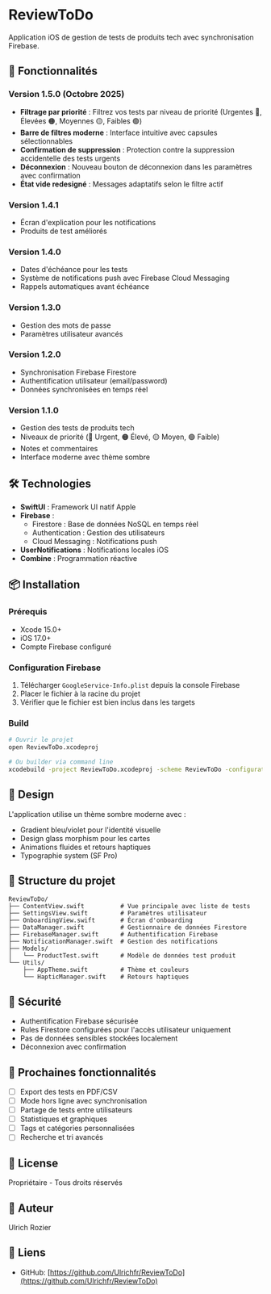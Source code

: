 # ReviewToDo

Application iOS de gestion de tests de produits tech avec synchronisation Firebase.

## 📱 Fonctionnalités

### Version 1.5.0 (Octobre 2025)
- **Filtrage par priorité** : Filtrez vos tests par niveau de priorité (Urgentes 🔴, Élevées 🟠, Moyennes 🟡, Faibles 🟢)
- **Barre de filtres moderne** : Interface intuitive avec capsules sélectionnables
- **Confirmation de suppression** : Protection contre la suppression accidentelle des tests urgents
- **Déconnexion** : Nouveau bouton de déconnexion dans les paramètres avec confirmation
- **État vide redesigné** : Messages adaptatifs selon le filtre actif

### Version 1.4.1
- Écran d'explication pour les notifications
- Produits de test améliorés

### Version 1.4.0
- Dates d'échéance pour les tests
- Système de notifications push avec Firebase Cloud Messaging
- Rappels automatiques avant échéance

### Version 1.3.0
- Gestion des mots de passe
- Paramètres utilisateur avancés

### Version 1.2.0
- Synchronisation Firebase Firestore
- Authentification utilisateur (email/password)
- Données synchronisées en temps réel

### Version 1.1.0
- Gestion des tests de produits tech
- Niveaux de priorité (🔴 Urgent, 🟠 Élevé, 🟡 Moyen, 🟢 Faible)
- Notes et commentaires
- Interface moderne avec thème sombre

## 🛠 Technologies

- **SwiftUI** : Framework UI natif Apple
- **Firebase** :
  - Firestore : Base de données NoSQL en temps réel
  - Authentication : Gestion des utilisateurs
  - Cloud Messaging : Notifications push
- **UserNotifications** : Notifications locales iOS
- **Combine** : Programmation réactive

## 📦 Installation

### Prérequis
- Xcode 15.0+
- iOS 17.0+
- Compte Firebase configuré

### Configuration Firebase
1. Télécharger `GoogleService-Info.plist` depuis la console Firebase
2. Placer le fichier à la racine du projet
3. Vérifier que le fichier est bien inclus dans les targets

### Build
```bash
# Ouvrir le projet
open ReviewToDo.xcodeproj

# Ou builder via command line
xcodebuild -project ReviewToDo.xcodeproj -scheme ReviewToDo -configuration Debug
```

## 🎨 Design

L'application utilise un thème sombre moderne avec :
- Gradient bleu/violet pour l'identité visuelle
- Design glass morphism pour les cartes
- Animations fluides et retours haptiques
- Typographie system (SF Pro)

## 📝 Structure du projet

```
ReviewToDo/
├── ContentView.swift          # Vue principale avec liste de tests
├── SettingsView.swift         # Paramètres utilisateur
├── OnboardingView.swift       # Écran d'onboarding
├── DataManager.swift          # Gestionnaire de données Firestore
├── FirebaseManager.swift      # Authentification Firebase
├── NotificationManager.swift  # Gestion des notifications
├── Models/
│   └── ProductTest.swift      # Modèle de données test produit
└── Utils/
    ├── AppTheme.swift         # Thème et couleurs
    └── HapticManager.swift    # Retours haptiques
```

## 🔐 Sécurité

- Authentification Firebase sécurisée
- Rules Firestore configurées pour l'accès utilisateur uniquement
- Pas de données sensibles stockées localement
- Déconnexion avec confirmation

## 🚀 Prochaines fonctionnalités

- [ ] Export des tests en PDF/CSV
- [ ] Mode hors ligne avec synchronisation
- [ ] Partage de tests entre utilisateurs
- [ ] Statistiques et graphiques
- [ ] Tags et catégories personnalisées
- [ ] Recherche et tri avancés

## 📄 License

Propriétaire - Tous droits réservés

## 👤 Auteur

Ulrich Rozier

## 🔗 Liens

- GitHub: [https://github.com/Ulrichfr/ReviewToDo](https://github.com/Ulrichfr/ReviewToDo)
